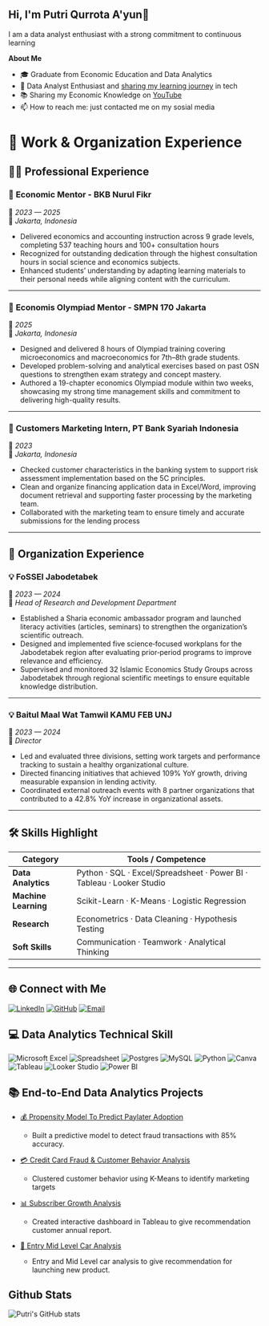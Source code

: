 ## Hi, I'm Putri Qurrota A'yun👋

I am a data analyst enthusiast with a strong commitment to continuous learning

**About Me**
- 🎓 Graduate from Economic Education and Data Analytics 
- 🌱 Data Analyst Enthusiast and [sharing my learning journey](https://www.threads.com/@p_qurrotaayun) in tech
- 📚  Sharing my Economic Knowledge on [YouTube](https://www.youtube.com/channel/UCMxtNalRPk_d7urfaRt6FIw)
- 📫 How to reach me: just contacted me on my sosial media

# 💼 Work & Organization Experience

## 👩‍🏫 Professional Experience

### 🧩 **Economic Mentor - BKB Nurul Fikr**
📆 *2023 — 2025*  
📍 *Jakarta, Indonesia*  
- Delivered economics and accounting instruction across 9 grade levels, completing 537 teaching hours and 100+ consultation hours  
- Recognized for outstanding dedication through the highest consultation hours in social science and economics subjects.  
- Enhanced students’ understanding by adapting learning materials to their personal needs while aligning content with the curriculum.

---

### 🧩 **Economis Olympiad Mentor - SMPN 170 Jakarta**
📆 *2025*  
📍 *Jakarta, Indonesia*  
- Designed and delivered 8 hours of Olympiad training covering microeconomics and macroeconomics for 7th–8th grade students.
- Developed problem-solving and analytical exercises based on past OSN questions to strengthen exam strategy and concept mastery.
- Authored a 19-chapter economics Olympiad module within two weeks, showcasing my strong time management skills and commitment to delivering high-quality results.

---

### 🧮 **Customers Marketing Intern, PT Bank Syariah Indonesia**
📆 *2023*  
📍 *Jakarta, Indonesia*  
- Checked customer characteristics in the banking system to support risk assessment implementation based on the 5C principles.
- Clean and organize financing application data in Excel/Word, improving document retrieval and supporting faster processing by the marketing team.
- Collaborated with the marketing team to ensure timely and accurate submissions for the lending process

---
## 🌱 Organization Experience

### 💡 **FoSSEI Jabodetabek**
📆 *2023 — 2024*  
🎯 *Head of Research and Development Department*  
- Established a Sharia economic ambassador program and launched literacy activities (articles, seminars) to strengthen the organization’s scientific outreach.
- Designed and implemented five science‑focused workplans for the Jabodetabek region after evaluating prior‑period programs to improve relevance and efficiency.
- Supervised and monitored 32 Islamic Economics Study Groups across Jabodetabek through regional scientific meetings to ensure equitable knowledge distribution.

---

### 💡 **Baitul Maal Wat Tamwil KAMU FEB UNJ**
📆 *2023 — 2024*  
🎯 *Director*  
- Led and evaluated three divisions, setting work targets and performance tracking to sustain a healthy organizational culture.
- Directed financing initiatives that achieved 109% YoY growth, driving measurable expansion in lending activity.
- Coordinated external outreach events with 8 partner organizations that contributed to a 42.8% YoY increase in organizational assets.

---

## 🛠️ Skills Highlight
| Category | Tools / Competence |
|-----------|--------------------|
| **Data Analytics** | Python · SQL · Excel/Spreadsheet · Power BI · Tableau · Looker Studio |
| **Machine Learning** | Scikit-Learn · K-Means · Logistic Regression |
| **Research** | Econometrics · Data Cleaning · Hypothesis Testing |
| **Soft Skills** | Communication · Teamwork · Analytical Thinking |

---

## 🌐 Connect with Me
[![LinkedIn](https://img.shields.io/badge/LinkedIn-Putri%20Qurrota%20A'yun-blue?logo=linkedin)](https://linkedin.com/in/putriqurrotaayun)
[![GitHub](https://img.shields.io/badge/GitHub-putriqurrotaayun-lightgrey?logo=github)](https://github.com/putriqurrotaayun)
[![Email](https://img.shields.io/badge/Email-putriqurrotaayun560@gmail.com-red?logo=gmail)](mailto:putriqurrotaayun560@gmail.com)

## 💻 Data Analytics Technical Skill
![Microsoft Excel](https://img.shields.io/badge/Microsoft_Excel-217346?style=for-the-badge&logo=microsoft-excel&logoColor=white)
![Spreadsheet](https://img.shields.io/badge/Spreadsheet-217346?style=for-the-badge&logo=spreadsheet&logoColor=white)
![Postgres](https://img.shields.io/badge/postgres-%23316192.svg?style=for-the-badge&logo=postgresql&logoColor=white)
![MySQL](https://img.shields.io/badge/mysql-4479A1.svg?style=for-the-badge&logo=mysql&logoColor=white)
![Python](https://img.shields.io/badge/python-3670A0?style=for-the-badge&logo=python&logoColor=ffdd54)
![Canva](https://img.shields.io/badge/Canva-%2300C4CC.svg?style=for-the-badge&logo=Canva&logoColor=white)
![Tableau](https://img.shields.io/badge/Tableau-%23316192.svg?style=for-the-badge&logo=Tableau&logoColor=white)
![Looker Studio](https://img.shields.io/badge/Looker_Studio-%23316192.svg?style=for-the-badge&logo=LookerStudio&logoColor=white)
![Power BI](https://img.shields.io/badge/power_bi-F2C811?style=for-the-badge&logo=powerbi&logoColor=black)

## 📚 End-to-End Data Analytics Projects

- [💰 Propensity Model To Predict Paylater Adoption](https://github.com/putriqurrotaayun/Propensity-Model-To-Predict-Paylater-Adoption)
  - Built a predictive model to detect fraud transactions with 85% accuracy.

- [💳 Credit Card Fraud & Customer Behavior Analysis](https://github.com/putriqurrotaayun/Credit-Card-Fraud-Customer-Behavior-Analysis)
  - Clustered customer behavior using K-Means to identify marketing targets

- [📊 Subscriber Growth Analysis](https://github.com/putriqurrotaayun/Subscriber-Growth-Analysis)
  - Created interactive dashboard in Tableau to give recommendation customer annual report.

- [🚗 Entry Mid Level Car Analysis](https://github.com/putriqurrotaayun/Entry-Mid-Level-Car-Analysis)
  - Entry and Mid Level car analysis to give recommendation for launching new product.

## Github Stats
![Putri's GitHub stats](https://github-readme-stats.vercel.app/api?username=putriqurrotaayun&show_icons=true&theme=algolia)
